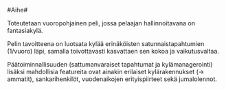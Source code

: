 #Aihe#

Toteutetaan vuoropohjainen peli, jossa pelaajan hallinnoitavana on fantasiakylä. 

Pelin tavoitteena on luotsata kylää erinäköisten satunnaistapahtumien (1/vuoro) läpi, samalla toivottavasti kasvattaen sen kokoa ja vaikutusvaltaa.

Päätoiminnallisuuden (sattumanvaraiset tapahtumat ja kylämanagerointi) lisäksi mahdollisia featureita ovat ainakin erilaiset kylärakennukset (-> ammatit), sankarihenkilöt, vuodenaikojen erityispiirteet sekä jumalolennot.
